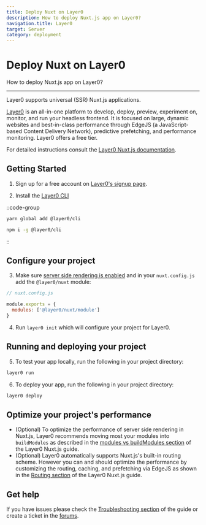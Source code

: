 ```yaml
---
title: Deploy Nuxt on Layer0
description: How to deploy Nuxt.js app on Layer0?
navigation.title: Layer0
target: Server
category: deployment
---
```

# Deploy Nuxt on Layer0

How to deploy Nuxt.js app on Layer0?

---

Layer0 supports universal (SSR) Nuxt.js applications.

[Layer0](https://www.layer0.co) is an all-in-one platform to develop, deploy, preview, experiment on, monitor, and run your headless frontend. It is focused on large, dynamic websites and best-in-class performance through EdgeJS (a JavaScript-based Content Delivery Network), predictive prefetching, and performance monitoring. Layer0 offers a free tier.

For detailed instructions consult the [Layer0 Nuxt.js documentation](https://docs.layer0.co/guides/nuxt).

## Getting Started

1. Sign up for a free account on [Layer0's signup page](https://app.layer0.co/signup).

2. Install the [Layer0 CLI](https://docs.layer0.co/guides/cli)



::code-group
```bash [Yarn]
yarn global add @layer0/cli
```
```bash [NPM]
npm i -g @layer0/cli
```
::



## Configure your project

3. Make sure [server side rendering is enabled](/docs/configuration-glossary/configuration-ssr) and in your `nuxt.config.js` add the `@layer0/nuxt` module:

```js
// nuxt.config.js

module.exports = {
  modules: ['@layer0/nuxt/module']
}
```

4. Run `layer0 init` which will configure your project for Layer0.

## Running and deploying your project

5. To test your app locally, run the following in your project directory:

```js
layer0 run
```

6. To deploy your app, run the following in your project directory:

```js
layer0 deploy
```

## Optimize your project's performance

- (Optional) To optimize the performance of server side rendering in Nuxt.js, Layer0 recommends moving most your modules into `buildModules` as described in the [modules vs buildModules section](https://docs.layer0.co/guides/nuxt#section_modules_vs_buildmodules) of the Layer0 Nuxt.js guide.
- (Optional) Layer0 automatically supports Nuxt.js's built-in routing scheme. However you can and should optimize the performance by customizing the routing, caching, and prefetching via EdgeJS as shown in the [Routing section](https://docs.layer0.co/guides/nuxt#section_routing) of the Layer0 Nuxt.js guide.

## Get help

If you have issues please check the [Troubleshooting section](https://docs.layer0.co/guides/nuxt#section_troubleshooting) of the guide or create a ticket in the [forums](https://forum.layer0.co).
